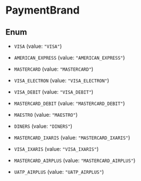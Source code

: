

# PaymentBrand

## Enum


* `VISA` (value: `"VISA"`)

* `AMERICAN_EXPRESS` (value: `"AMERICAN_EXPRESS"`)

* `MASTERCARD` (value: `"MASTERCARD"`)

* `VISA_ELECTRON` (value: `"VISA_ELECTRON"`)

* `VISA_DEBIT` (value: `"VISA_DEBIT"`)

* `MASTERCARD_DEBIT` (value: `"MASTERCARD_DEBIT"`)

* `MAESTRO` (value: `"MAESTRO"`)

* `DINERS` (value: `"DINERS"`)

* `MASTERCARD_IXARIS` (value: `"MASTERCARD_IXARIS"`)

* `VISA_IXARIS` (value: `"VISA_IXARIS"`)

* `MASTERCARD_AIRPLUS` (value: `"MASTERCARD_AIRPLUS"`)

* `UATP_AIRPLUS` (value: `"UATP_AIRPLUS"`)



